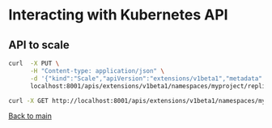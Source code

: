 # Interacting with Kubernetes API

## API to scale

```bash
curl  -X PUT \
      -H "Content-type: application/json" \
      -d '{"kind":"Scale","apiVersion":"extensions/v1beta1","metadata":{"name":"myfirstreplicaset","namespace":"myproject"},"spec":{"replicas":5}}' \
      localhost:8001/apis/extensions/v1beta1/namespaces/myproject/replicasets/myfirstreplicaset/scale
```

```bash
curl -X GET http://localhost:8001/apis/extensions/v1beta1/namespaces/myproject/replicasets/myfirstreplicaset/status
```

[Back to main](README.md)